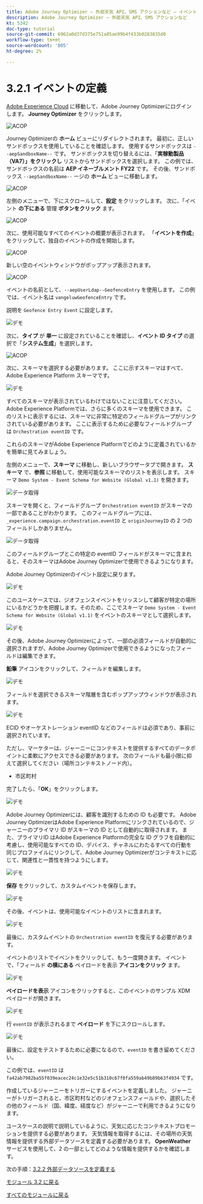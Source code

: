 ```yaml
---
title: Adobe Journey Optimizer – 外部天気 API、SMS アクションなど – イベントを定義
description: Adobe Journey Optimizer – 外部天気 API、SMS アクションなど
kt: 5342
doc-type: tutorial
source-git-commit: 6962a0d37d375e751a05ae99b4f433b0283835d0
workflow-type: tm+mt
source-wordcount: '805'
ht-degree: 2%

---
```


# 3.2.1 イベントの定義

[Adobe Experience Cloud](https://experience.adobe.com) に移動して、Adobe Journey Optimizerにログインします。 **Journey Optimizer** をクリックします。

![ACOP](./../../../modules/ajo-b2c/module3.1/images/acophome.png)

Journey Optimizerの **ホーム** ビューにリダイレクトされます。 最初に、正しいサンドボックスを使用していることを確認します。 使用するサンドボックスは `--aepSandboxName--` です。 サンドボックスを切り替えるには、「**実稼動製品（VA7）」をクリックし** リストからサンドボックスを選択します。 この例では、サンドボックスの名前は **AEP イネーブルメント FY22** です。 その後、サンドボックス `--aepSandboxName--` ージの **ホーム** ビューに移動します。

![ACOP](./../../../modules/ajo-b2c/module3.1/images/acoptriglp.png)

左側のメニューで、下にスクロールして、**設定** をクリックします。 次に、「イベント **の下にある** 管理 **ボタンをクリック** ます。

![ACOP](./images/acopmenu.png)

次に、使用可能なすべてのイベントの概要が表示されます。 「**イベントを作成**」をクリックして、独自のイベントの作成を開始します。

![ACOP](./images/emptyevent.png)

新しい空のイベントウィンドウがポップアップ表示されます。

![ACOP](./images/emptyevent1.png)

イベントの名前として、`--aepUserLdap--GeofenceEntry` を使用します。 この例では、イベント名は `vangeluwGeofenceEntry` です。

説明を `Geofence Entry Event` に設定します。

![デモ](./images/evname.png)

次に、**タイプ** が **単一** に設定されていることを確認し、**イベント ID タイプ** の選択で「**システム生成**」を選択します。

![ACOP](./images/eventidtype.png)

次に、スキーマを選択する必要があります。 ここに示すスキーマはすべて、Adobe Experience Platform スキーマです。

![デモ](./images/evschema.png)

すべてのスキーマが表示されているわけではないことに注意してください。 Adobe Experience Platformでは、さらに多くのスキーマを使用できます。
このリストに表示するには、スキーマに非常に特定のフィールドグループがリンクされている必要があります。 ここに表示するために必要なフィールドグループは `Orchestration eventID` です。

これらのスキーマがAdobe Experience Platformでどのように定義されているかを簡単に見てみましょう。

左側のメニューで、**スキーマ** に移動し、新しいブラウザータブで開きます。 **スキーマ** で、**参照** に移動して、使用可能なスキーマのリストを表示します。
スキーマ `Demo System - Event Schema for Website (Global v1.1)` を開きます。

![データ取得](./images/schemas.png)

スキーマを開くと、フィールドグループ `Orchestration eventID` がスキーマの一部であることがわかります。
このフィールドグループには、`_experience.campaign.orchestration.eventID` と `originJourneyID` の 2 つのフィールドしかありません。

![データ取得](./images/schemageo.png)

このフィールドグループとこの特定の eventID フィールドがスキーマに含まれると、そのスキーマはAdobe Journey Optimizerで使用できるようになります。

Adobe Journey Optimizerのイベント設定に戻ります。

![デモ](./images/evschema.png)

このユースケースでは、ジオフェンスイベントをリッスンして顧客が特定の場所にいるかどうかを把握します。そのため、ここでスキーマ `Demo System - Event Schema for Website (Global v1.1)` をイベントのスキーマとして選択します。

![デモ](./images/evschema1.png)

その後、Adobe Journey Optimizerによって、一部の必須フィールドが自動的に選択されますが、Adobe Journey Optimizerで使用できるようになったフィールドは編集できます。

**鉛筆** アイコンをクリックして、フィールドを編集します。

![デモ](./images/editfields.png)

フィールドを選択できるスキーマ階層を含むポップアップウィンドウが表示されます。

![デモ](./images/popup.png)

ECID やオーケストレーション eventID などのフィールドは必須であり、事前に選択されています。

ただし、マーケターは、ジャーニーにコンテキストを提供するすべてのデータポイントに柔軟にアクセスできる必要があります。 次のフィールドも最小限に抑えて選択してください（場所コンテキストノード内）。

- 市区町村

完了したら、「**OK**」をクリックします。

![デモ](./images/popupok.png)

Adobe Journey Optimizerには、顧客を識別するための ID も必要です。 Adobe Journey OptimizerはAdobe Experience Platformにリンクされているので、ジャーニーのプライマリ ID がスキーマの ID として自動的に取得されます。
また、プライマリID はAdobe Experience Platformの完全な ID グラフを自動的に考慮し、使用可能なすべての ID、デバイス、チャネルにわたるすべての行動を同じプロファイルにリンクして、Adobe Journey Optimizerがコンテキストに応じて、関連性と一貫性を持つようにします。

![デモ](./images/eventidentifier.png)

**保存** をクリックして、カスタムイベントを保存します。

![デモ](./images/save.png)

その後、イベントは、使用可能なイベントのリストに含まれます。

![デモ](./images/eventlist.png)

最後に、カスタムイベントの `Orchestration eventID` を復元する必要があります。

イベントのリストでイベントをクリックして、もう一度開きます。
イベントで、「フィールド **の横にある** ペイロードを表示 **アイコンをクリック** ます。

![デモ](./images/eventlist1.png)

**ペイロードを表示** アイコンをクリックすると、このイベントのサンプル XDM ペイロードが開きます。

![デモ](./images/fieldseyepayload.png)

行 `eventID` が表示されるまで **ペイロード** を下にスクロールします。

![デモ](./images/fieldseyepayloadev.png)

最後に、設定をテストするために必要になるので、`eventID` を書き留めてください。

この例では、`eventID` は `fa42ab7982ba55f039eacec24c1e32e5c51b310c67f0fa559ab49b89b63f4934` です。

作成しているジャーニーをトリガーにするイベントを定義しました。 ジャーニーがトリガーされると、市区町村などのジオフェンスフィールドや、選択したその他のフィールド（国、緯度、経度など）がジャーニーで利用できるようになります。

ユースケースの説明で説明しているように、天気に応じたコンテキストプロモーションを提供する必要があります。 天気情報を取得するには、その場所の天気情報を提供する外部データソースを定義する必要があります。 **OpenWeather** サービスを使用して、2 の一部としてどのような情報を提供するかを確認します。

次の手順：[3.2.2 外部データソースを定義する ](./ex2.md)

[モジュール 3.2 に戻る](journey-orchestration-external-weather-api-sms.md)

[すべてのモジュールに戻る](../../../overview.md)
